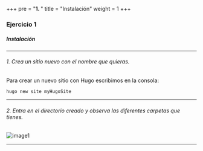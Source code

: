 +++
pre = "<b>1. </b>"
title = "Instalación"
weight = 1
+++

### Ejercicio 1

##### Instalación
--- 
###### 1. Crea un sitio nuevo con el nombre que quieras.

Para crear un nuevo sitio con Hugo escribimos en la consola:

    hugo new site myHugoSite

---
###### 2. Entra en el directorio creado y observa las diferentes carpetas que tienes.

![image1](https://i.ibb.co/93XZjgH/dwesc-001.png)

---